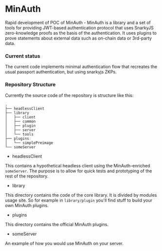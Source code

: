 # MinAuth

Rapid development of POC of MinAuth - MinAuth is a library and a set of tools for providing JWT-based authentication protocol that uses SnarkyJS zero-knowledge proofs as the basis of the authentication. It uses plugins to prove statements about external data such as on-chain data or 3rd-party data.

### Current status

The current code implements minimal authentication flow that recreates the usual passport authentication, but using snarkyjs ZKPs.

### Repository Structure

Currently the source code of the repository is structure like this:

```
.
├── headlessClient
├── library
│   ├── client
│   ├── common
│   ├── plugin
│   ├── server
│   └── tools
├── plugins
│   └── simplePreimage
└── someServer
```

- headlessClient

This contains a hypothetical headless client using the MinAuth-enriched `someServer`. The purpose is to allow for quick tests and prototyping of the rest of the repository.

- library

This directory contains the code of the core library. It is divided by modules usage site. So for example in `library/plugin` you'll find stuff to build your own MinAuth plugins.

- plugins

This directory contains the official MinAuth plugins.

- someServer

An example of how you would use MinAuth on your server.

